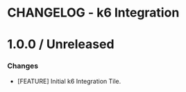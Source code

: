 # CHANGELOG - k6 Integration

1.0.0 / Unreleased
==================
### Changes

* [FEATURE] Initial k6 Integration Tile.